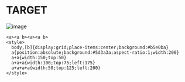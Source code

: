 # TARGET

![image](https://github.com/user-attachments/assets/c2d4456f-3e54-457f-b6c2-0aa76b5d1bab)

```
<a><a b><a><a b>
<style>
  body,[b]{display:grid;place-items:center;background:#b5e0ba}
  a{position:absolute;background:#5d3a3a;aspect-ratio:1;width:200}
  a+a{width:150;top:50}
  a+a+a{width:100;top:75;left:175}
  a+a+a+a{width:50;top:125;left:200}
</style>
```
